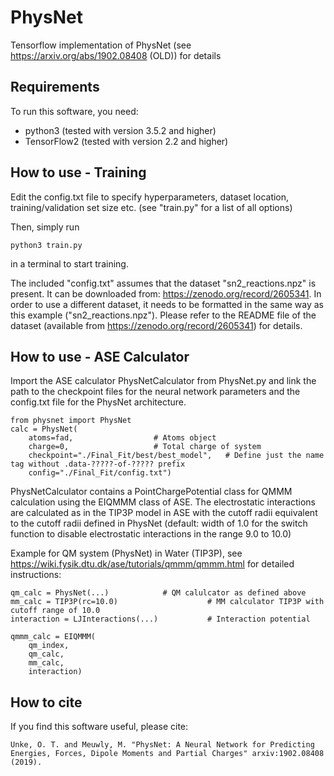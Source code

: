 # PhysNet

Tensorflow implementation of PhysNet (see https://arxiv.org/abs/1902.08408 (OLD)) for details


## Requirements

To run this software, you need:

- python3 (tested with version 3.5.2 and higher)
- TensorFlow2 (tested with version 2.2 and higher)


## How to use - Training

Edit the config.txt file to specify hyperparameters, dataset location, training/validation set size etc.
(see "train.py" for a list of all options)

Then, simply run

```
python3 train.py 
```

in a terminal to start training. 

The included "config.txt" assumes that the dataset "sn2_reactions.npz" is present. It can be downloaded from: https://zenodo.org/record/2605341. In order to use a different dataset, it needs to be formatted in the same way as this example ("sn2_reactions.npz"). Please refer to the README file of the dataset (available from https://zenodo.org/record/2605341) for details.


## How to use - ASE Calculator

Import the ASE calculator PhysNetCalculator from PhysNet.py and link the path to the checkpoint files for the neural network parameters and the config.txt file for the PhysNet architecture. 

```
from physnet import PhysNet
calc = PhysNet(
    atoms=fad,					# Atoms object
    charge=0,					# Total charge of system
    checkpoint="./Final_Fit/best/best_model",	# Define just the name tag without .data-?????-of-????? prefix
    config="./Final_Fit/config.txt")
```

PhysNetCalculator contains a PointChargePotential class for QMMM calculation using the EIQMMM class of ASE. The electrostatic interactions are calculated as in the TIP3P model in ASE with the cutoff radii equivalent to the cutoff radii defined in PhysNet (default: width of 1.0 for the switch function to disable electrostatic interactions in the range 9.0 to 10.0)

Example for QM system (PhysNet) in Water (TIP3P), see https://wiki.fysik.dtu.dk/ase/tutorials/qmmm/qmmm.html for detailed instructions:

```
qm_calc = PhysNet(...)            # QM calulcator as defined above
mm_calc = TIP3P(rc=10.0)                    # MM calculator TIP3P with cutoff range of 10.0
interaction = LJInteractions(...)           # Interaction potential 

qmmm_calc = EIQMMM(
    qm_index,
    qm_calc,
    mm_calc,
    interaction)
```


## How to cite

If you find this software useful, please cite:

```
Unke, O. T. and Meuwly, M. "PhysNet: A Neural Network for Predicting Energies, Forces, Dipole Moments and Partial Charges" arxiv:1902.08408 (2019).
```


